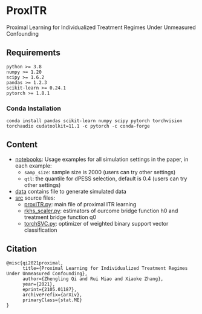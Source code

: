 # ProxITR
Proximal Learning for Individualized Treatment Regimes Under Unmeasured Confounding

## Requirements

```
python >= 3.8
numpy >= 1.20
scipy >= 1.6.2
pandas >= 1.2.3
scikit-learn >= 0.24.1
pytorch >= 1.8.1
```

### Conda Installation

```
conda install pandas scikit-learn numpy scipy pytorch torchvision torchaudio cudatoolkit=11.1 -c pytorch -c conda-forge
```

## Content

- [notebooks](./notebooks): Usage examples for all simulation settings in the paper, in each example:
    - `samp_size`: sample size is 2000 (users can try other settings)
    - `qtl`: the quantile for dPESS selection, default is 0.4 (users can try other settings)
- [data](./data/) contains file to generate simulated data
- [src](./src/) source files:
    - [proxITR.py](./src/proxITR.py): main file of proximal ITR learning
    - [rkhs_scaler.py](./src/rkhs_scaler.py): estimators of ourcome bridge function h0 and treatment bridge function q0
    - [torchSVC.py](./src/torchSVC.py): optimizer of weighted binary support vector classification

## Citation

```
@misc{qi2021proximal,
      title={Proximal Learning for Individualized Treatment Regimes Under Unmeasured Confounding}, 
      author={Zhengling Qi and Rui Miao and Xiaoke Zhang},
      year={2021},
      eprint={2105.01187},
      archivePrefix={arXiv},
      primaryClass={stat.ME}
}
```
